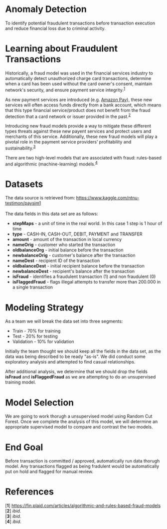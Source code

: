 # Anomaly Detection
To identify potential fraudulent transactions before transaction execution and reduce financial loss due to criminal activity.

# Learning about Fraudulent Transactions
Historically, a fraud model was used in the financial services industry to automatically detect unauthorized charge card transactions, determine when a card has been used without the card owner's consent, maintain network's security, and ensure payment service integrity.<sup id="a1">[1](#f1)</sup>

As new payment services are introduced (e.g. <a href="https://pay.amazon.com/">Amazon Pay</a>), these new services will often access funds directly from a bank account, which means that this type financial service/product does not benefit from the fraud detection that a card network or issuer provided in the past.<sup id="a2">[2](#f2)</sup>

Introducing new fraud models provide a way to mitigate these different types threats against these new payent services and protect users and merchants of this service. Additionally, these new fraud models will play a pivotal role in the payment service providers’ profitability and sustainability.<sup id="a3">[3](#f3)</sup>

There are two high-level models that are associated with fraud: rules-based and algorithmic (machine-learning) models.<sup id="a4">[4](#f4)</sup>

# Datasets
The data source is retrieved from: https://www.kaggle.com/ntnu-testimon/paysim1<br/><br/>
The data fields in this data set are as follows:<br/>
- <b>stepMaps</b> - a unit of time in the real world. In this case 1 step is 1 hour of time
- <b>type</b> - CASH-IN, CASH-OUT, DEBIT, PAYMENT and TRANSFER
- <b>amount</b> - amount of the transaction in local currency
- <b>nameOrig</b> - customer who started the transaction
- <b>oldbalanceOrg</b> - initial balance before the transaction
- <b>newbalanceOrig</b> - customer's balance after the transaction
- <b>nameDest</b> - recipient ID of the transaction
- <b>oldbalanceDest</b> - initial recipient balance before the transaction
- <b>newbalanceDest</b> - recipient's balance after the transaction
- <b>isFraud</b> - identifies a fraudulent transaction (1) and non fraudulent (0)
- <b>isFlaggedFraud</b> - flags illegal attempts to transfer more than 200.000 in a single transaction

# Modeling Strategy
As a team we will break the data set into three segments:
- Train - 70&#37; for training
- Test - 20&#37; for testing
- Validation - 10&#37;  for validation

Initially the team thought we should keep all the fields in the data set, as the data was being described to be ready "as-is".  We did conduct some exploratory analysis and attempted to find casual relationships.

After additional analysis, we determine that we should drop the fields <b>isFraud</b> and <b>isFlaggedFraud</b> as we are attempting to do an unsupervised training model.

# Model Selection
We are going to work thorugh a unsupervised model using Random Cut Forest.  Once we complete the analysis of this model, we will determine an appropriate supervised model to compare and contrast the two models.

# End Goal
Before transaction is committed / approved, automatically run data thorugh model.  Any transactions flagged as being fradulent would be automatically put on hold and flagged for manual review.

# References
[<b id="f1">1</b>] https://fin.plaid.com/articles/algorithmic-and-rules-based-fraud-models<br/>
[<b id="f2">2</b>] <i>ibid.</i><br/>
[<b id="f3">3</b>] <i>ibid.</i><br/>
[<b id="f4">4</b>] <i>ibid.</i><br/>


